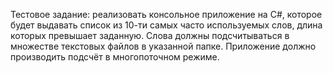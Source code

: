 Тестовое задание: реализовать консольное приложение на C#, которое будет выдавать список из 10-ти самых часто используемых слов, длина которых превышает заданную. 
Слова должны подсчитываться в множестве текстовых файлов в указанной папке. Приложение должно производить подсчёт в многопоточном режиме.
